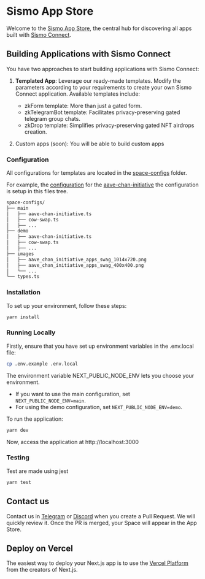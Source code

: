 # Sismo App Store

Welcome to the [Sismo App Store](https://app-store-resources.sismo.io/), the central hub for discovering all apps built with [Sismo Connect](https://docs.sismo.io/sismo-docs/build-with-sismo-connect/getting-started). 


## Building Applications with Sismo Connect

You have two approaches to start building applications with Sismo Connect:
1. **Templated App**:  Leverage our ready-made templates. Modify the parameters according to your requirements to create your own Sismo Connect application. 
Available templates include:
    - zkForm template: More than just a gated form.
    - zkTelegramBot template: Facilitates privacy-preserving gated telegram group chats.
    - zkDrop template: Simplifies privacy-preserving gated NFT airdrops creation.

2. Custom apps (soon): You will be able to build custom apps

### Configuration

All configurations for templates are located in the [space-configs](./space-configs/) folder.

For example, the [configuration](./space-configs/demo/aave-chan-initiative.ts) for the [aave-chan-initiative](https://demo.apps.sismo.io/aave-chan-initiative/aci-swag) the configuration is setup in this files tree.
```bash
space-configs/
├── main
│   ├── aave-chan-initiative.ts
│   ├── cow-swap.ts
│   ├── ...
├── demo
│   ├── aave-chan-initiative.ts
│   ├── cow-swap.ts
│   ├── ...
├── images
│   ├── aave_chan_initiative_apps_swag_1014x720.png
│   ├── aave_chan_initiative_apps_swag_400x400.png
│   └── ...
└── types.ts
```

### Installation
To set up your environment, follow these steps:


```bash
yarn install
```

### Running Locally

Firstly, ensure that you have set up environment variables in the .env.local file:

```bash
cp .env.example .env.local
```

The environment variable NEXT_PUBLIC_NODE_ENV lets you choose your environment.

- If you want to use the main configuration, set `NEXT_PUBLIC_NODE_ENV=main`.
- For using the demo configuration, set `NEXT_PUBLIC_NODE_ENV=demo`.

To run the application:

```bash
yarn dev
```

Now, access the application at http://localhost:3000

### Testing

Test are made using jest
```bash
yarn test
```

## Contact us

Contact us in [Telegram](https://bit.ly/builders-telegram) or [Discord](https://discord.gg/sismo) when you create a Pull Request. We will quickly review it. Once the PR is merged, your Space will appear in the App Store. 

## Deploy on Vercel

The easiest way to deploy your Next.js app is to use the [Vercel Platform](https://vercel.com/new?utm_medium=default-template&filter=next.js&utm_source=create-next-app&utm_campaign=create-next-app-readme) from the creators of Next.js.



